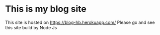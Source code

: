 # This is my blog site 
This site is hosted on https://blog-hb.herokuapp.com/
Please go and see this site build by Node Js